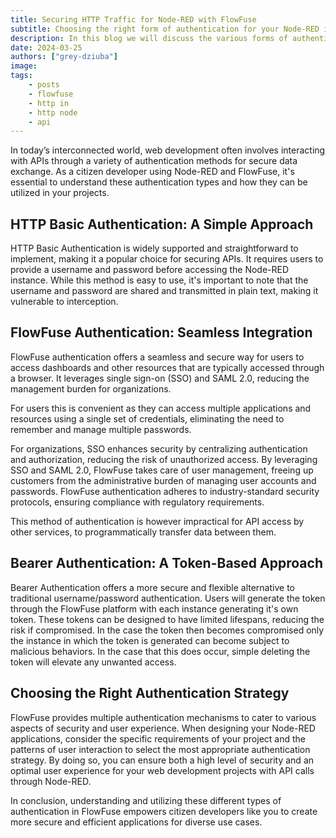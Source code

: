 ```yaml
---
title: Securing HTTP Traffic for Node-RED with FlowFuse
subtitle: Choosing the right form of authentication for your Node-RED integration is important.
description: In this blog we will discuss the various forms of authentication for integrating web applications with Node-RED.
date: 2024-03-25
authors: ["grey-dziuba"]
image: 
tags:
    - posts
    - flowfuse
    - http in
    - http node
    - api
---
```


In today’s interconnected world, web development often involves interacting with APIs through a variety of authentication methods for secure data exchange. As a citizen developer using Node-RED and FlowFuse, it's essential to understand these authentication types and how they can be utilized in your projects.

<!--more-->


## HTTP Basic Authentication: A Simple Approach

HTTP Basic Authentication is widely supported and straightforward to implement, making it a popular choice for securing APIs. It requires users to provide a username and password before accessing the Node-RED instance. While this method is easy to use, it's important to note that the username and password are shared and transmitted in plain text, making it vulnerable to interception.

## FlowFuse Authentication: Seamless Integration

FlowFuse authentication offers a seamless and secure way for users to access dashboards and other resources that are typically accessed through a browser. It leverages single sign-on (SSO) and SAML 2.0, reducing the management burden for organizations. 

For users this is convenient as they can access multiple applications and resources using a single set of credentials, eliminating the need to remember and manage multiple passwords.

For organizations, SSO enhances security by centralizing authentication and authorization, reducing the risk of unauthorized access. By leveraging SSO and SAML 2.0, FlowFuse takes care of user management, freeing up customers from the administrative burden of managing user accounts and passwords. FlowFuse authentication adheres to industry-standard security protocols, ensuring compliance with regulatory requirements.

This method of authentication is however impractical for API access by other services, to programmatically transfer data between them.


## Bearer Authentication: A Token-Based Approach

Bearer Authentication offers a more secure and flexible alternative to traditional username/password authentication. Users will generate the token through the FlowFuse platform with each instance generating it's own token. These tokens can be designed to have limited lifespans, reducing the risk if compromised.   In the case the token then becomes compromised only the instance in which the token is generated can become subject to malicious behaviors.  In the case that this does occur, simple deleting the token will elevate any unwanted access.

## Choosing the Right Authentication Strategy

FlowFuse provides multiple authentication mechanisms to cater to various aspects of security and user experience. When designing your Node-RED applications, consider the specific requirements of your project and the patterns of user interaction to select the most appropriate authentication strategy. By doing so, you can ensure both a high level of security and an optimal user experience for your web development projects with API calls through Node-RED.

In conclusion, understanding and utilizing these different types of authentication in FlowFuse empowers citizen developers like you to create more secure and efficient applications for diverse use cases. 
